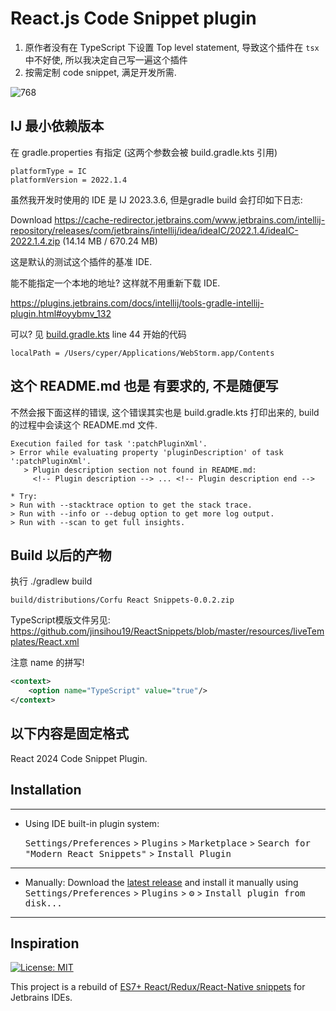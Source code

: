 # React.js Code Snippet plugin

1. 原作者没有在  TypeScript 下设置 Top level statement, 导致这个插件在 `tsx`中不好使, 所以我决定自己写一遍这个插件
2. 按需定制 code snippet, 满足开发所需.

![768](https://image-1315592840.cos.ap-shanghai.myqcloud.com/obsidian/20240403003839.png)

## IJ 最小依赖版本

在 gradle.properties 有指定 (这两个参数会被 build.gradle.kts 引用)

```
platformType = IC
platformVersion = 2022.1.4
```

虽然我开发时使用的 IDE 是 IJ 2023.3.6, 但是gradle build 会打印如下日志:

Download https://cache-redirector.jetbrains.com/www.jetbrains.com/intellij-repository/releases/com/jetbrains/intellij/idea/ideaIC/2022.1.4/ideaIC-2022.1.4.zip (14.14 MB / 670.24 MB)

这是默认的测试这个插件的基准 IDE.

能不能指定一个本地的地址? 这样就不用重新下载 IDE. 

https://plugins.jetbrains.com/docs/intellij/tools-gradle-intellij-plugin.html#oyybmv_132

可以? 见 [build.gradle.kts](build.gradle.kts) line 44 开始的代码
 
`localPath = /Users/cyper/Applications/WebStorm.app/Contents`

## 这个 README.md 也是 有要求的, 不是随便写

不然会报下面这样的错误, 这个错误其实也是 build.gradle.kts 打印出来的, build 的过程中会读这个 README.md 文件.

```
Execution failed for task ':patchPluginXml'.
> Error while evaluating property 'pluginDescription' of task ':patchPluginXml'.
   > Plugin description section not found in README.md:
     <!-- Plugin description --> ... <!-- Plugin description end -->

* Try:
> Run with --stacktrace option to get the stack trace.
> Run with --info or --debug option to get more log output.
> Run with --scan to get full insights.
```

## Build 以后的产物

执行 ./gradlew build

`build/distributions/Corfu React Snippets-0.0.2.zip`

TypeScript模版文件另见: https://github.com/jinsihou19/ReactSnippets/blob/master/resources/liveTemplates/React.xml

注意 name 的拼写!

```xml
<context>
    <option name="TypeScript" value="true"/>
</context>
```

## 以下内容是固定格式

<!-- Plugin description -->
React 2024 Code Snippet Plugin.
<!-- Plugin description end -->

<!-- Plugin description end -->

## Installation

---
- Using IDE built-in plugin system:
  
  <kbd>Settings/Preferences</kbd> > <kbd>Plugins</kbd> > <kbd>Marketplace</kbd> > <kbd>Search for "Modern React Snippets"</kbd> >
  <kbd>Install Plugin</kbd>
  
---

- Manually:
  Download the [latest release](https://github.com/uniquejava/corfu-react-snippets-plugin/releases/latest) and install it manually using
  <kbd>Settings/Preferences</kbd> > <kbd>Plugins</kbd> > <kbd>⚙️</kbd> > <kbd>Install plugin from disk...</kbd>

---
## Inspiration 
[![License: MIT](https://img.shields.io/badge/License-MIT-yellow.svg)](https://opensource.org/licenses/MIT)

This project is a rebuild of [ES7+ React/Redux/React-Native snippets](https://github.com/ults-io/vscode-react-javascript-snippets) for Jetbrains IDEs.

